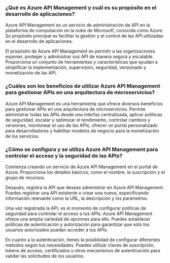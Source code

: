 ### ¿Qué es Azure API Management y cuál es su propósito en el desarrollo de aplicaciones?	
Azure API Management es un servicio de administración de API en la plataforma de computación en la nube de Microsoft, conocida como Azure.
Su propósito principal es facilitar la gestión y el control de las API utilizadas en el desarrollo de aplicaciones.

El propósito de Azure API Management es permitir a las organizaciones exponer, proteger y administrar sus API de manera segura y escalable. 
Proporciona un conjunto de herramientas y características que ayudan a simplificar la implementación, supervisión, seguridad, versionado y monetización de las API.

### ¿Cuáles son los beneficios de utilizar Azure API Management para gestionar APIs en una arquitectura de microservicios?	

Azure API Management es una herramienta que ofrece diversos beneficios para gestionar APIs en una arquitectura de microservicios. Permite administrar todas las APIs desde una interfaz centralizada, aplicar políticas de seguridad, escalar y optimizar el rendimiento, controlar cambios y versiones, monitorear el uso de las APIs, ofrecer un portal personalizado para desarrolladores y habilitar modelos de negocio para la monetización de los servicios. 

### ¿Cómo se configura y se utiliza Azure API Management para controlar el acceso y la seguridad de las APIs?	

Comienza creando un servicio de Azure API Management en el portal de Azure. Proporciona los detalles básicos, como el nombre, la suscripción y el grupo de recursos.

Después, registra la API que deseas administrar en Azure API Management. Puedes registrar una API existente o crear una nueva, especificando información relevante como la URL, la descripción y los parámetros.

Una vez registrada la API, es el momento de configurar políticas de seguridad para controlar el acceso a tus APIs. Azure API Management ofrece una amplia variedad de opciones para ello. Puedes establecer políticas de autenticación y autorización para garantizar que solo los usuarios autorizados puedan acceder a tus APIs.

En cuanto a la autenticación, tienes la posibilidad de configurar diferentes métodos según tus necesidades. Puedes utilizar claves de suscripción, tokens de acceso, certificados u otros mecanismos de autenticación para validar las solicitudes de los usuarios.
